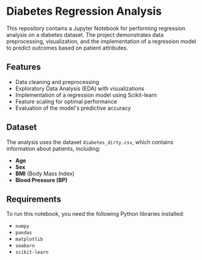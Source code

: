# Diabetes Regression Analysis

This repository contains a Jupyter Notebook for performing regression analysis on a diabetes dataset. The project demonstrates data preprocessing, visualization, and the implementation of a regression model to predict outcomes based on patient attributes.

## Features

- Data cleaning and preprocessing
- Exploratory Data Analysis (EDA) with visualizations
- Implementation of a regression model using Scikit-learn
- Feature scaling for optimal performance
- Evaluation of the model's predictive accuracy

## Dataset

The analysis uses the dataset `diabetes_dirty.csv`, which contains information about patients, including:
- **Age**
- **Sex**
- **BMI** (Body Mass Index)
- **Blood Pressure (BP)**

## Requirements

To run this notebook, you need the following Python libraries installed:
- `numpy`
- `pandas`
- `matplotlib`
- `seaborn`
- `scikit-learn`

